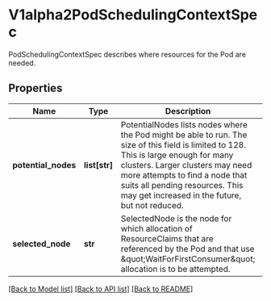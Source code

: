 # V1alpha2PodSchedulingContextSpec

PodSchedulingContextSpec describes where resources for the Pod are needed.
## Properties
Name | Type | Description | Notes
------------ | ------------- | ------------- | -------------
**potential_nodes** | **list[str]** | PotentialNodes lists nodes where the Pod might be able to run.  The size of this field is limited to 128. This is large enough for many clusters. Larger clusters may need more attempts to find a node that suits all pending resources. This may get increased in the future, but not reduced. | [optional] 
**selected_node** | **str** | SelectedNode is the node for which allocation of ResourceClaims that are referenced by the Pod and that use \&quot;WaitForFirstConsumer\&quot; allocation is to be attempted. | [optional] 

[[Back to Model list]](../README.md#documentation-for-models) [[Back to API list]](../README.md#documentation-for-api-endpoints) [[Back to README]](../README.md)


